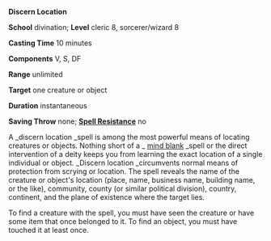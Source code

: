  **Discern Location**

**School** divination; **Level** cleric 8, sorcerer/wizard 8

**Casting Time** 10 minutes

**Components** V, S, DF

**Range** unlimited

**Target** one creature or object

**Duration** instantaneous

**Saving Throw** none; **[Spell Resistance](../glossary.html#_spell-resistance)** no

A _discern location _spell is among the most powerful means of locating creatures or objects. Nothing short of a _ [mind blank](mindBlank.html#_mind-blank) _spell or the direct intervention of a deity keeps you from learning the exact location of a single individual or object. _Discern location _circumvents normal means of protection from scrying or location. The spell reveals the name of the creature or object's location (place, name, business name, building name, or the like), community, county (or similar political division), country, continent, and the plane of existence where the target lies.

To find a creature with the spell, you must have seen the creature or have some item that once belonged to it. To find an object, you must have touched it at least once.

